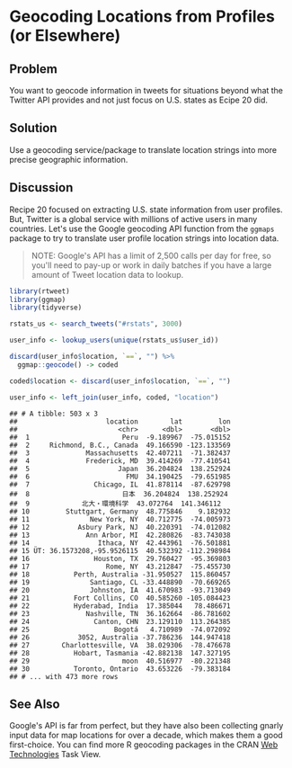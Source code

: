 # Geocoding Locations from Profiles (or Elsewhere)

## Problem

You want to geocode information in tweets for situations beyond what the Twitter API provides and not just focus on U.S. states as Ecipe 20 did.

## Solution

Use a geocoding service/package to translate location strings into more precise geographic information.

## Discussion

Recipe 20 focused on extracting U.S. state information from user profiles. But, Twitter is a global service with millions of active users in many countries. Let's use the Google geocoding API function from the `ggmaps` package to try to translate user profile location strings into location data.

>NOTE: Google's API has a limit of 2,500 calls per day for free, so you'll need to pay-up or work in daily batches if you have a large amount of Tweet location data to lookup.


```r
library(rtweet)
library(ggmap)
library(tidyverse)
```

```r
rstats_us <- search_tweets("#rstats", 3000)

user_info <- lookup_users(unique(rstats_us$user_id))

discard(user_info$location, `==`, "") %>% 
  ggmap::geocode() -> coded

coded$location <- discard(user_info$location, `==`, "")

user_info <- left_join(user_info, coded, "location")
```


```
## # A tibble: 503 x 3
##                      location        lat         lon
##                         <chr>      <dbl>       <dbl>
##  1                       Peru  -9.189967  -75.015152
##  2     Richmond, B.C., Canada  49.166590 -123.133569
##  3              Massachusetts  42.407211  -71.382437
##  4              Frederick, MD  39.414269  -77.410541
##  5                      Japan  36.204824  138.252924
##  6                        FMU  34.190425  -79.651985
##  7                Chicago, IL  41.878114  -87.629798
##  8                       日本  36.204824  138.252924
##  9             北大・環境科学  43.072764  141.346112
## 10         Stuttgart, Germany  48.775846    9.182932
## 11               New York, NY  40.712775  -74.005973
## 12            Asbury Park, NJ  40.220391  -74.012082
## 13              Ann Arbor, MI  42.280826  -83.743038
## 14                 Ithaca, NY  42.443961  -76.501881
## 15 ÜT: 36.1573208,-95.9526115  40.532392 -112.298984
## 16                Houston, TX  29.760427  -95.369803
## 17                   Rome, NY  43.212847  -75.455730
## 18           Perth, Australia -31.950527  115.860457
## 19               Santiago, CL -33.448890  -70.669265
## 20               Johnston, IA  41.670983  -93.713049
## 21           Fort Collins, CO  40.585260 -105.084423
## 22           Hyderabad, India  17.385044   78.486671
## 23              Nashville, TN  36.162664  -86.781602
## 24                Canton, CHN  23.129110  113.264385
## 25                     Bogotá   4.710989  -74.072092
## 26            3052, Australia -37.786236  144.947418
## 27        Charlottesville, VA  38.029306  -78.476678
## 28           Hobart, Tasmania -42.882138  147.327195
## 29                       moon  40.516977  -80.221348
## 30           Toronto, Ontario  43.653226  -79.383184
## # ... with 473 more rows
```

## See Also

Google's API is far from perfect, but they have also been collecting gnarly input data for map locations for over a decade, which makes them a good first-choice. You can find more R geocoding packages in the CRAN [Web Technologies](https://cran.r-project.org/web/views/WebTechnologies.html) Task View.
